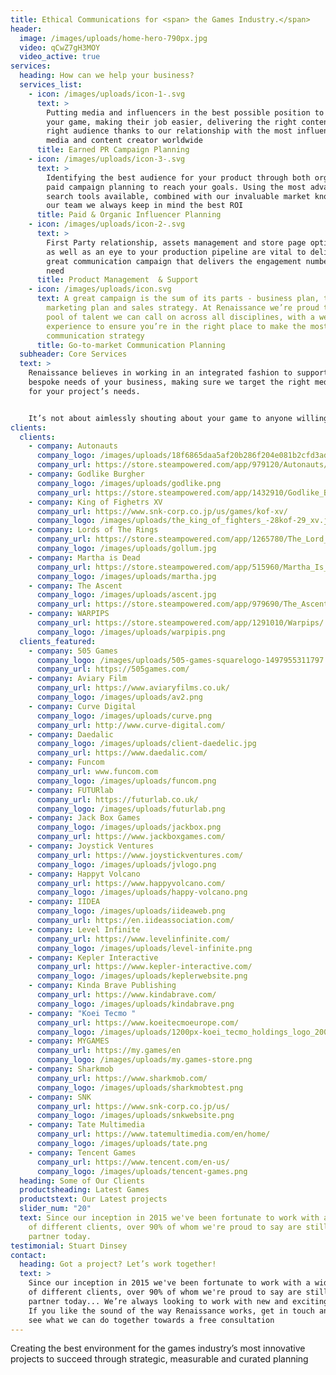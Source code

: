 ```yaml
---
title: Ethical Communications for <span> the Games Industry.</span>
header:
  image: /images/uploads/home-hero-790px.jpg
  video: qCwZ7gH3MOY
  video_active: true
services:
  heading: How can we help your business?
  services_list:
    - icon: /images/uploads/icon-1-.svg
      text: >
        Putting media and influencers in the best possible position to cover
        your game, making their job easier, delivering the right content to the
        right audience thanks to our relationship with the most influential
        media and content creator worldwide
      title: Earned PR Campaign Planning
    - icon: /images/uploads/icon-3-.svg
      text: >
        Identifying the best audience for your product through both organic and
        paid campaign planning to reach your goals. Using the most advanced
        search tools available, combined with our invaluable market knowledge of
        our team we always keep in mind the best ROI
      title: Paid & Organic Influencer Planning
    - icon: /images/uploads/icon-2-.svg
      text: >
        First Party relationship, assets management and store page optimization
        as well as an eye to your production pipeline are vital to deliver a
        great communication campaign that delivers the engagement numbers you
        need
      title: Product Management  & Support
    - icon: /images/uploads/icon.svg
      text: A great campaign is the sum of its parts - business plan, target audience,
        marketing plan and sales strategy. At Renaissance we’re proud to have a
        pool of talent we can call on across all disciplines, with a wealth of
        experience to ensure you’re in the right place to make the most of your
        communication strategy
      title: Go-to-market Communication Planning
  subheader: Core Services
  text: >
    Renaissance believes in working in an integrated fashion to support the
    bespoke needs of your business, making sure we target the right media mix
    for your project’s needs.


    It’s not about aimlessly shouting about your game to anyone willing to lend their ear: We’re here to take your creativity and make sure right people hears about it in the right way, at the right time, in the right place
clients:
  clients:
    - company: Autonauts
      company_logo: /images/uploads/18f6865daa5af20b286f204e081b2cfd3adddd8e.png
      company_url: https://store.steampowered.com/app/979120/Autonauts/
    - company: Godlike Burgher
      company_logo: /images/uploads/godlike.png
      company_url: https://store.steampowered.com/app/1432910/Godlike_Burger/
    - company: King of Fighetrs XV
      company_url: https://www.snk-corp.co.jp/us/games/kof-xv/
      company_logo: /images/uploads/the_king_of_fighters_-28kof-29_xv.jpg
    - company: Lords of The Rings
      company_url: https://store.steampowered.com/app/1265780/The_Lord_of_the_Rings_Gollum/
      company_logo: /images/uploads/gollum.jpg
    - company: Martha is Dead
      company_url: https://store.steampowered.com/app/515960/Martha_Is_Dead/
      company_logo: /images/uploads/martha.jpg
    - company: The Ascent
      company_logo: /images/uploads/ascent.jpg
      company_url: https://store.steampowered.com/app/979690/The_Ascent/
    - company: WARPIPS
      company_url: https://store.steampowered.com/app/1291010/Warpips/
      company_logo: /images/uploads/warpipis.png
  clients_featured:
    - company: 505 Games
      company_logo: /images/uploads/505-games-squarelogo-1497955311797.png
      company_url: https://505games.com/
    - company: Aviary Film
      company_url: https://www.aviaryfilms.co.uk/
      company_logo: /images/uploads/av2.png
    - company: Curve Digital
      company_logo: /images/uploads/curve.png
      company_url: http://www.curve-digital.com/
    - company: Daedalic
      company_logo: /images/uploads/client-daedelic.jpg
      company_url: https://www.daedalic.com/
    - company: Funcom
      company_url: www.funcom.com
      company_logo: /images/uploads/funcom.png
    - company: FUTURlab
      company_url: https://futurlab.co.uk/
      company_logo: /images/uploads/futurlab.png
    - company: Jack Box Games
      company_logo: /images/uploads/jackbox.png
      company_url: https://www.jackboxgames.com/
    - company: Joystick Ventures
      company_url: https://www.joystickventures.com/
      company_logo: /images/uploads/jvlogo.png
    - company: Happyt Volcano
      company_url: https://www.happyvolcano.com/
      company_logo: /images/uploads/happy-volcano.png
    - company: IIDEA
      company_logo: /images/uploads/iideaweb.png
      company_url: https://en.iideassociation.com/
    - company: Level Infinite
      company_url: https://www.levelinfinite.com/
      company_logo: /images/uploads/level-infinite.png
    - company: Kepler Interactive
      company_url: https://www.kepler-interactive.com/
      company_logo: /images/uploads/keplerwebsite.png
    - company: Kinda Brave Publishing
      company_url: https://www.kindabrave.com/
      company_logo: /images/uploads/kindabrave.png
    - company: "Koei Tecmo "
      company_url: https://www.koeitecmoeurope.com/
      company_logo: /images/uploads/1200px-koei_tecmo_holdings_logo_20090401.svg.png
    - company: MYGAMES
      company_url: https://my.games/en
      company_logo: /images/uploads/my.games-store.png
    - company: Sharkmob
      company_url: https://www.sharkmob.com/
      company_logo: /images/uploads/sharkmobtest.png
    - company: SNK
      company_url: https://www.snk-corp.co.jp/us/
      company_logo: /images/uploads/snkwebsite.png
    - company: Tate Multimedia
      company_url: https://www.tatemultimedia.com/en/home/
      company_logo: /images/uploads/tate.png
    - company: Tencent Games
      company_url: https://www.tencent.com/en-us/
      company_logo: /images/uploads/tencent-games.png
  heading: Some of Our Clients
  productsheading: Latest Games
  productstext: Our Latest projects
  slider_num: "20"
  text: Since our inception in 2015 we've been fortunate to work with a wide array
    of different clients, over 90% of whom we're proud to say are still valued
    partner today.
testimonial: Stuart Dinsey
contact:
  heading: Got a project? Let’s work together!
  text: >
    Since our inception in 2015 we've been fortunate to work with a wide array
    of different clients, over 90% of whom we're proud to say are still valued
    partner today... We’re always looking to work with new and exciting clients.
    If you like the sound of the way Renaissance works, get in touch and let’s
    see what we can do together towards a free consultation
---
```

Creating the best environment for the games industry’s most innovative projects to succeed through strategic, measurable and curated planning
